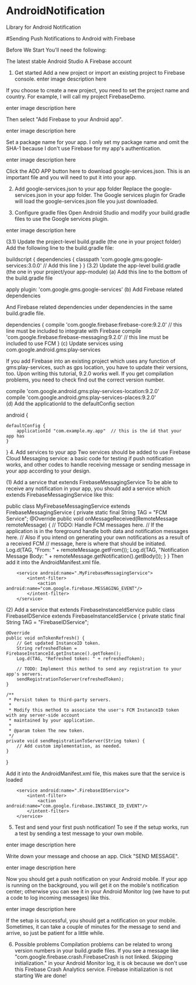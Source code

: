 # AndroidNotification
Library for Android Notification

#Sending Push Notifications to Android with Firebase

Before We Start
You'll need the following:

The latest stable Android Studio
A Firebase account
1. Get started
Add a new project or import an existing project to Firebase console.
enter image description here

If you choose to create a new project, you need to set the project name and country. For example, I will call my project FirebaseDemo.

enter image description here

Then select "Add Firebase to your Android app".

enter image description here

Set a package name for your app. I only set my package name and omit the SHA-1 because I don't use Firebase for my app's authentication.

enter image description here

Click the ADD APP button here to download google-services.json. This is an important file and you will need to put it into your app.

2. Add google-services.json to your app folder
Replace the google-services.json in your app folder. The Google services plugin for Gradle will load the google-services.json file you just downloaded.

3. Configure gradle files
Open Android Studio and modify your build.gradle files to use the Google services plugin.

enter image description here

(3.1) Update the project-level build.gradle (the one in your project folder)
Add the following line to the build.gradle file:

buildscript {
  dependencies {
    classpath 'com.google.gms:google-services:3.0.0' // Add this line
  }
}
(3.2) Update the app-level build.gradle (the one in your project/your app-module)
(a) Add this line to the bottom of the build.gradle file

apply plugin: 'com.google.gms.google-services'
(b) Add Firebase related dependencies

And Firebase related dependencies under dependencies in the same build.gradle file.

dependencies {
    compile 'com.google.firebase:firebase-core:9.2.0'                        // this line must be included to integrate with Firebase
    compile 'com.google.firebase:firebase-messaging:9.2.0'                   // this line must be included to use FCM
}
(c) Update services using com.google.android.gms:play-services

If you add Firebase into an existing project which uses any function of gms:play-services, such as gps location,
you have to update their versions, too. Upon writing this tutorial, 9.2.0 works well. If you get compilation problems, you need to check find out the correct version number.

   compile 'com.google.android.gms:play-services-location:9.2.0'  
   compile 'com.google.android.gms:play-services-places:9.2.0'  
(d) Add the applicationId to the defaultConfig section

android {

    defaultConfig {
        applicationId "com.example.my.app"  // this is the id that your app has
    }
}
4. Add services to your app
Two services should be added to use Firebase Cloud Messaging service: a basic code for testing if push notification works, and other codes to handle receiving message or sending message in your app according to your design.

(1) Add a service that extends FirebaseMessagingService
To be able to receive any notification in your app, you should add a service which extends FirebaseMessagingService like this:

public class MyFirebaseMessagingService extends FirebaseMessagingService {
 private static final String TAG = "FCM Service";
 @Override
    public void onMessageReceived(RemoteMessage remoteMessage) {
        // TODO: Handle FCM messages here.
        // If the application is in the foreground handle both data and notification messages here.
        // Also if you intend on generating your own notifications as a result of a received FCM
        // message, here is where that should be initiated.
        Log.d(TAG, "From: " + remoteMessage.getFrom());
        Log.d(TAG, "Notification Message Body: " + remoteMessage.getNotification().getBody());
    }
}
Then add it into the AndroidManifest.xml file.

        <service android:name=".MyFirebaseMessagingService">
            <intent-filter>
                <action android:name="com.google.firebase.MESSAGING_EVENT"/>
            </intent-filter>
        </service>
(2) Add a service that extends FirebaseInstanceIdService
public class FirebaseIDService extends FirebaseInstanceIdService {
    private static final String TAG = "FirebaseIDService";

    @Override
    public void onTokenRefresh() {
        // Get updated InstanceID token.
        String refreshedToken = FirebaseInstanceId.getInstance().getToken();
        Log.d(TAG, "Refreshed token: " + refreshedToken);

        // TODO: Implement this method to send any registration to your app's servers.
        sendRegistrationToServer(refreshedToken);
    }

    /**
     * Persist token to third-party servers.
     *
     * Modify this method to associate the user's FCM InstanceID token with any server-side account
     * maintained by your application.
     *
     * @param token The new token.
     */
    private void sendRegistrationToServer(String token) {
        // Add custom implementation, as needed.
    }
}

Add it into the AndroidManifest.xml file, this makes sure that the service is loaded

        <service android:name=".FirebaseIDService">
            <intent-filter>
                <action android:name="com.google.firebase.INSTANCE_ID_EVENT"/>
            </intent-filter>
        </service>
5. Test and send your first push notification!
To see if the setup works, run a test by sending a test message to your own mobile.

enter image description here

Write down your message and choose an app. Click "SEND MESSAGE".

enter image description here

Now you should get a push notification on your Android mobile. If your app is running on the background, you will get it on the mobile's notification center; otherwise you can see it in your Android Monitor log (we have to put a code to log incoming messages) like this.

enter image description here

If the setup is successful, you should get a notification on your mobile. Sometimes, it can take a couple of minutes for the message to send and arrive, so just be patient for a little while.

6. Possible problems
Compilation problems can be related to wrong version numbers in your build.gradle files.
If you see a message like "com.google.firebase.crash.FirebaseCrash is not linked. Skipping initialization." in your
Android Monitor log, it is ok because we don't use this Firebase Crash Analytics service.
Firebase initialization is not starting
We are done!
